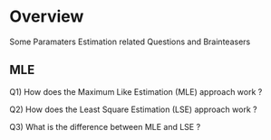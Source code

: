 
# Overview 

Some Paramaters Estimation related Questions and Brainteasers 

## MLE 

Q1) How does the Maximum Like Estimation (MLE) approach work ? 

Q2) How does the Least Square Estimation (LSE) approach work ? 

Q3) What is the difference between MLE and LSE ? 









